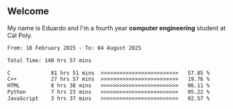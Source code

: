 ## Welcome

 My name is Eduardo and I'm a fourth year **computer engineering** student at Cal Poly.

<!--START_SECTION:waka-->

```txt
From: 18 February 2025 - To: 04 August 2025

Total Time: 140 hrs 57 mins

C             81 hrs 51 mins  >>>>>>>>>>>>>>>>>>>>>>>>>   57.85 %
C++           27 hrs 57 mins  >>>>>>>>>>>>>>>>>>>>>>>>>   19.76 %
HTML          8 hrs 38 mins   >>>>>>>>>>>>>>>>>>>>>>>>>   06.11 %
Python        7 hrs 23 mins   >>>>>>>>>>>>>>>>>>>>>>>>>   05.22 %
JavaScript    3 hrs 37 mins   >>>>>>>>>>>>>>>>>>>>>>>>>   02.57 %
```

<!--END_SECTION:waka-->

<!--
**lalog12/lalog12** is a ✨ _special_ ✨ repository because its `README.md` (this file) appears on your GitHub profile.

Here are some ideas to get you started:

- 🔭 I’m currently working on ...
- 🌱 I’m currently learning ...
- 👯 I’m looking to collaborate on ...
- 🤔 I’m looking for help with ...
- 💬 Ask me about ...
- 📫 How to reach me: ...
- 😄 Pronouns: ...
- ⚡ Fun fact: ...
-->
